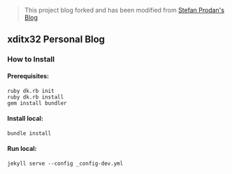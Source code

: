 > This project blog forked and has been modified from [Stefan Prodan's Blog](https://stefanprodan.com)

## xditx32 Personal Blog 

### How to Install 

#### Prerequisites:

```
ruby dk.rb init
ruby dk.rb install
gem install bundler
```

#### Install local:

```
bundle install
```

#### Run local:

```
jekyll serve --config _config-dev.yml
```
